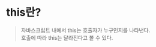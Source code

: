 # this란?
> 자바스크립트 내에서 this는 호출자가 누구인지를 나타낸다.  
> 호출에 따라 this는 달라진다고 볼 수 있다.  
<!-- > 4가지 패턴 - 일반함수, 메소드, 생성자(new), 명시적 지정(call, apply, bind) -->

